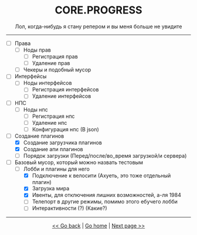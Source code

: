 <h1 align="center">CORE.PROGRESS</h1>

<p align="center">
	Лол, когда-нибудь я стану репером и вы меня больше не увидите
</p>

---
- [ ] Права
  - [ ] Ноды прав
    - [ ] Регистрация прав
    - [ ] Удаление прав
  - [ ] Чекеры и подобный мусор
- [ ] Интерфейсы
  - [ ] Ноды интерфейсов
    - [ ] Регистрация интерфейсов
    - [ ] Удаление интерфейсов
- [ ] НПС
	- [ ] Ноды нпс
      - [ ] Регистрация нпс
      - [ ] Удаление нпс
      - [ ] Конфигурация нпс (В json)
- [ ] Создание плагинов
  - [x] Создание загрузчика плагинов
  - [x] Создание апи плагинов
  - [ ] Порядок загрузки (Перед/после/во_время загрузкой/и сервера)
- [ ] Базовый мусор, который можно назвать тестовым
  - [ ] Лобби и плагины для него
    - [x] Подключение к велосити (Ахуеть, это тоже отдельный плагин)
    - [x] Загрузка мира
    - [x] Ивенты, для отключения лишних возможностей, а-ля 1984
    - [ ] Телепорт в другие режимы, помимо этого ебучего лобби
    - [ ] Интерактивности (?) (Какие?)

---

<p align="center">
<a href="WhatIsIt.md"> << Go back</a>
|
<a href="../../../README.md">Go home</a>
|
<a href="modules.progress.md"> Next page >> </a>
</p>
